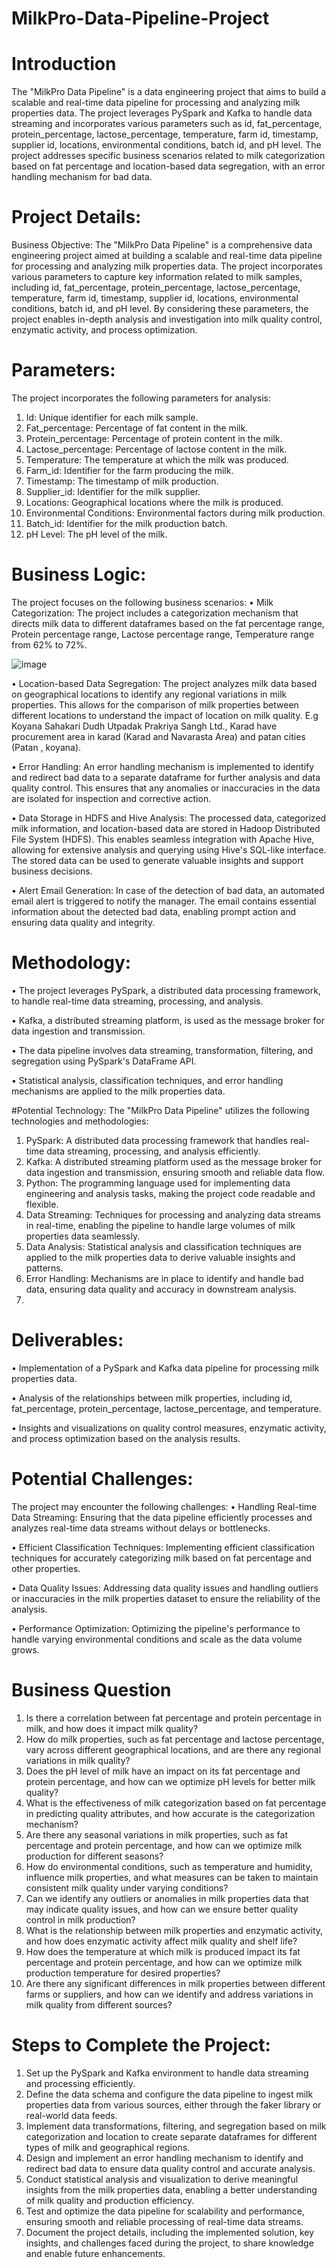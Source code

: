 # MilkPro-Data-Pipeline-Project  

# Introduction 
The "MilkPro Data Pipeline" is a data engineering project that aims to build a scalable and real-time data pipeline for processing and analyzing milk properties data. The project leverages PySpark and Kafka to handle data streaming and incorporates various parameters such as id, fat_percentage, protein_percentage, lactose_percentage, temperature, farm id, timestamp, supplier id, locations, environmental conditions, batch id, and pH level. The project addresses specific business scenarios related to milk categorization based on fat percentage and location-based data segregation, with an error handling mechanism for bad data.
	

# Project Details:
Business Objective: The "MilkPro Data Pipeline" is a comprehensive data engineering project aimed at building a scalable and real-time data pipeline for processing and analyzing milk properties data. The project incorporates various parameters to capture key information related to milk samples, including id, fat_percentage, protein_percentage, lactose_percentage, temperature, farm id, timestamp, supplier id, locations, environmental conditions, batch id, and pH level. By considering these parameters, the project enables in-depth analysis and investigation into milk quality control, enzymatic activity, and process optimization.

# Parameters:
The project incorporates the following parameters for analysis:
1.	Id: Unique identifier for each milk sample.
2.	Fat_percentage: Percentage of fat content in the milk.
3.	Protein_percentage: Percentage of protein content in the milk.
4.	Lactose_percentage: Percentage of lactose content in the milk.
5.	Temperature: The temperature at which the milk was produced.
6.	Farm_id: Identifier for the farm producing the milk.
7.	Timestamp: The timestamp of milk production.
8.	Supplier_id: Identifier for the milk supplier.
9.	Locations: Geographical locations where the milk is produced.
10.	Environmental Conditions: Environmental factors during milk production.
11.	Batch_id: Identifier for the milk production batch.
12.	pH Level: The pH level of the milk.


# Business Logic:
The project focuses on the following business scenarios:
•	Milk Categorization: The project includes a categorization mechanism that directs milk data to different dataframes based on the fat percentage range, Protein percentage range, Lactose percentage range, Temperature range from 62% to 72%.

![image](https://github.com/yogeshcodeshare/MilkPro-Data-Pipeline-Project/assets/112055681/701ba99f-6827-4af4-9379-c63a53693bb3)

•	Location-based Data Segregation: The project analyzes milk data based on geographical locations to identify any regional variations in milk properties. This allows for the comparison of milk properties between different locations to understand the impact of location on milk quality. E.g  Koyana Sahakari Dudh Utpadak Prakriya Sangh Ltd., Karad have procurement area in karad (Karad and Navarasta Area) and patan cities (Patan , koyana).

•	Error Handling: An error handling mechanism is implemented to identify and redirect bad data to a separate dataframe for further analysis and data quality control. This ensures that any anomalies or inaccuracies in the data are isolated for inspection and corrective action.

•	Data Storage in HDFS and Hive Analysis: The processed data, categorized milk information, and location-based data are stored in Hadoop Distributed File System (HDFS). This enables seamless integration with Apache Hive, allowing for extensive analysis and querying using Hive's SQL-like interface. The stored data can be used to generate valuable insights and support business decisions.

•	Alert Email Generation: In case of the detection of bad data, an automated email alert is triggered to notify the manager. The email contains essential information about the detected bad data, enabling prompt action and ensuring data quality and integrity.

# Methodology:
•	The project leverages PySpark, a distributed data processing framework, to handle real-time data streaming, processing, and analysis.

•	Kafka, a distributed streaming platform, is used as the message broker for data ingestion and transmission. 

•	The data pipeline involves data streaming, transformation, filtering, and segregation using PySpark's DataFrame API.

•	Statistical analysis, classification techniques, and error handling mechanisms are applied to the milk properties data.

#Potential Technology:
The "MilkPro Data Pipeline" utilizes the following technologies and methodologies:
1)	PySpark: A distributed data processing framework that handles real-time data streaming, processing, and analysis efficiently.
2)	Kafka: A distributed streaming platform used as the message broker for data ingestion and transmission, ensuring smooth and reliable data flow.
3)	Python: The programming language used for implementing data engineering and analysis tasks, making the project code readable and flexible.
4)	Data Streaming: Techniques for processing and analyzing data streams in real-time, enabling the pipeline to handle large volumes of milk properties data seamlessly.
5)	Data Analysis: Statistical analysis and classification techniques are applied to the milk properties data to derive valuable insights and patterns.
6)	Error Handling: Mechanisms are in place to identify and handle bad data, ensuring data quality and accuracy in downstream analysis.
7)	
# Deliverables:
•	Implementation of a PySpark and Kafka data pipeline for processing milk properties data.

•	Analysis of the relationships between milk properties, including id, fat_percentage, protein_percentage, lactose_percentage, and temperature.

•	Insights and visualizations on quality control measures, enzymatic activity, and process optimization based on the analysis results.

# Potential Challenges:
The project may encounter the following challenges:
•	Handling Real-time Data Streaming: Ensuring that the data pipeline efficiently processes and analyzes real-time data streams without delays or bottlenecks.

•	Efficient Classification Techniques: Implementing efficient classification techniques for accurately categorizing milk based on fat percentage and other properties.

•	Data Quality Issues: Addressing data quality issues and handling outliers or inaccuracies in the milk properties dataset to ensure the reliability of the analysis.

•	Performance Optimization: Optimizing the pipeline's performance to handle varying environmental conditions and scale as the data volume grows.

# Business Question 
1.	Is there a correlation between fat percentage and protein percentage in milk, and how does it impact milk quality?
2.	How do milk properties, such as fat percentage and lactose percentage, vary across different geographical locations, and are there any regional variations in milk quality?
3.	Does the pH level of milk have an impact on its fat percentage and protein percentage, and how can we optimize pH levels for better milk quality?
4.	What is the effectiveness of milk categorization based on fat percentage in predicting quality attributes, and how accurate is the categorization mechanism?
5.	Are there any seasonal variations in milk properties, such as fat percentage and protein percentage, and how can we optimize milk production for different seasons?
6.	How do environmental conditions, such as temperature and humidity, influence milk properties, and what measures can be taken to maintain consistent milk quality under varying conditions?
7.	Can we identify any outliers or anomalies in milk properties data that may indicate quality issues, and how can we ensure better quality control in milk production?
8.	What is the relationship between milk properties and enzymatic activity, and how does enzymatic activity affect milk quality and shelf life?
9.	How does the temperature at which milk is produced impact its fat percentage and protein percentage, and how can we optimize milk production temperature for desired properties?
10.	Are there any significant differences in milk properties between different farms or suppliers, and how can we identify and address variations in milk quality from different sources?

# Steps to Complete the Project:
1.	Set up the PySpark and Kafka environment to handle data streaming and processing efficiently.
2.	Define the data schema and configure the data pipeline to ingest milk properties data from various sources, either through the faker library or real-world data feeds.
3.	Implement data transformations, filtering, and segregation based on milk categorization and location to create separate dataframes for different types of milk and geographical regions.
4.	Design and implement an error handling mechanism to identify and redirect bad data to ensure data quality control and accurate analysis.
5.	Conduct statistical analysis and visualization to derive meaningful insights from the milk properties data, enabling a better understanding of milk quality and production efficiency.
6.	Test and optimize the data pipeline for scalability and performance, ensuring smooth and reliable processing of real-time data streams.
7.	Document the project details, including the implemented solution, key insights, and challenges faced during the project, to share knowledge and enable future enhancements.


